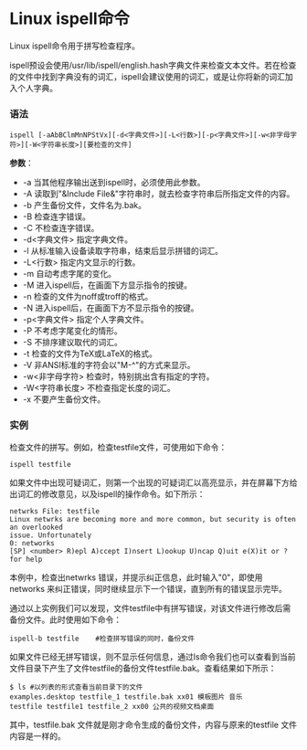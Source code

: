 
# Linux ispell命令



Linux ispell命令用于拼写检查程序。

ispell预设会使用/usr/lib/ispell/english.hash字典文件来检查文本文件。若在检查的文件中找到字典没有的词汇，ispell会建议使用的词汇，或是让你将新的词汇加入个人字典。

### 语法

```
ispell [-aAbBClmMnNPStVx][-d<字典文件>][-L<行数>][-p<字典文件>][-w<非字母字符>][-W<字符串长度>][要检查的文件]
```

**参数**：

*   -a 当其他程序输出送到ispell时，必须使用此参数。
*   -A 读取到"&Include File&"字符串时，就去检查字符串后所指定文件的内容。
*   -b 产生备份文件，文件名为.bak。
*   -B 检查连字错误。
*   -C 不检查连字错误。
*   -d&lt;字典文件&gt; 指定字典文件。
*   -l 从标准输入设备读取字符串，结束后显示拼错的词汇。
*   -L&lt;行数&gt; 指定内文显示的行数。
*   -m 自动考虑字尾的变化。
*   -M 进入ispell后，在画面下方显示指令的按键。
*   -n 检查的文件为noff或troff的格式。
*   -N 进入ispell后，在画面下方不显示指令的按键。
*   -p&lt;字典文件&gt; 指定个人字典文件。
*   -P 不考虑字尾变化的情形。
*   -S 不排序建议取代的词汇。
*   -t 检查的文件为TeX或LaTeX的格式。
*   -V 非ANSI标准的字符会以"M-^"的方式来显示。
*   -w&lt;非字母字符&gt; 检查时，特别挑出含有指定的字符。
*   -W&lt;字符串长度&gt; 不检查指定长度的词汇。
*   -x 不要产生备份文件。

### 实例

检查文件的拼写。例如，检查testfile文件，可使用如下命令：

```
ispell testfile 

```

如果文件中出现可疑词汇，则第一个出现的可疑词汇以高亮显示，并在屏幕下方给出词汇的修改意见，以及ispell的操作命令。如下所示：

```
netwrks File: testfile  
Linux netwrks are becoming more and more common, but security is often an overlooked  
issue. Unfortunately  
0: networks  
[SP] <number> R)epl A)ccept I)nsert L)ookup U)ncap Q)uit e(X)it or ? for help

```

本例中，检查出netwrks 错误，并提示纠正信息，此时输入"0"，即使用networks 来纠正错误，同时继续显示下一个错误，直到所有的错误显示完毕。

通过以上实例我们可以发现，文件testfile中有拼写错误，对该文件进行修改后需备份文件。此时使用如下命令：

```
ispell-b testfile    #检查拼写错误的同时，备份文件 

```

如果文件已经无拼写错误，则不显示任何信息，通过ls命令我们也可以查看到当前文件目录下产生了文件testfile的备份文件testfile.bak。查看结果如下所示：

```
$ ls #以列表的形式查看当前目录下的文件  
examples.desktop testfile_1 testfile.bak xx01 模板图片 音乐  
testfile testfile1 testfile_2 xx00 公共的视频文档桌面 

```

其中，testfile.bak 文件就是刚才命令生成的备份文件，内容与原来的testfile 文件内容是一样的。




